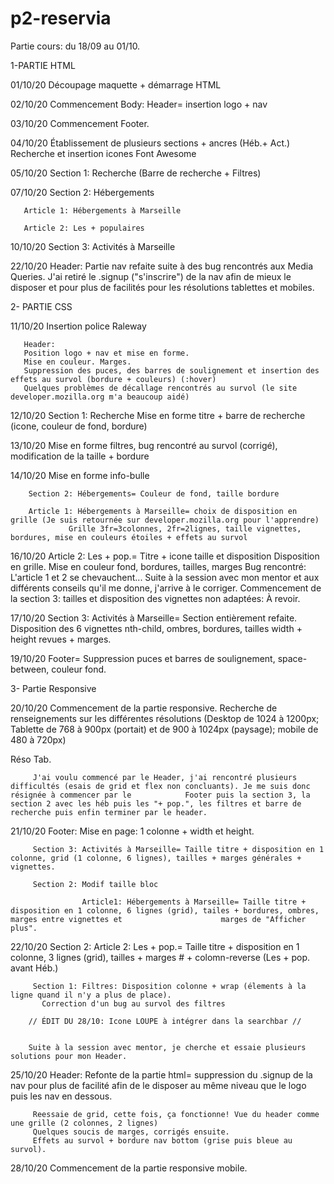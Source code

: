 # p2-reservia


Partie cours: du 18/09 au 01/10. 


1-PARTIE HTML


01/10/20 Découpage maquette + démarrage HTML 

02/10/20 Commencement Body: Header= insertion logo + nav

03/10/20 Commencement Footer.

04/10/20 Établissement de plusieurs sections + ancres (Héb.+ Act.)
         Recherche et insertion icones Font Awesome  
         
05/10/20 Section 1: Recherche (Barre de recherche + Filtres) 

07/10/20 Section 2: Hébergements

       Article 1: Hébergements à Marseille
       
       Article 2: Les + populaires
       
10/10/20 Section 3: Activités à Marseille

22/10/20 Header: Partie nav refaite suite à des bug rencontrés aux Media Queries. J'ai retiré le .signup ("s'inscrire") de la nav afin de mieux le disposer et pour           plus de facilités pour les résolutions tablettes et mobiles. 



2- PARTIE CSS

11/10/20 Insertion police Raleway

       Header:
       Position logo + nav et mise en forme. 
       Mise en couleur. Marges. 
       Suppression des puces, des barres de soulignement et insertion des effets au survol (bordure + couleurs) (:hover)
       Quelques problèmes de décallage rencontrés au survol (le site developer.mozilla.org m'a beaucoup aidé)
             
12/10/20 Section 1: Recherche
       Mise en forme titre + barre de recherche (icone, couleur de fond, bordure)
          
13/10/20 Mise en forme filtres, bug rencontré au survol (corrigé), modification de la taille + bordure

14/10/20 Mise en forme info-bulle 

        Section 2: Hébergements= Couleur de fond, taille bordure
	
        Article 1: Hébergements à Marseille= choix de disposition en grille (Je suis retournée sur developer.mozilla.org pour l'apprendre)
                 Grille 3fr=3colonnes, 2fr=2lignes, taille vignettes, bordures, mise en couleurs étoiles + effets au survol 		 
		 
16/10/20 Article 2: Les + pop.= Titre + icone taille et disposition
                 Disposition en grille. Mise en couleur fond, bordures, tailles, marges
                Bug rencontré: L'article 1 et 2 se chevauchent... Suite à la session avec mon mentor et aux différents conseils qu'il me donne, j'arrive à le                         corriger.
                Commencement de la section 3: tailles et disposition des vignettes non adaptées: À revoir.		
		
17/10/20 Section 3: Activités à Marseille= Section entièrement refaite. Disposition des 6 vignettes nth-child, ombres, bordures, tailles width + height revues +                          marges.

19/10/20 Footer=  Suppression puces et barres de soulignement, space-between, couleur fond.



3- Partie Responsive

20/10/20 Commencement de la partie responsive. 
         Recherche de renseignements sur les différentes résolutions 
         (Desktop de 1024 à 1200px; Tablette de 768 à 900px (portait) et de 900 à 1024px (paysage); mobile de 480 à 720px)
         
   Réso Tab.
   
         J'ai voulu commencé par le Header, j'ai rencontré plusieurs difficultés (esais de grid et flex non concluants). Je me suis donc résignée à commencer par le            Footer puis la section 3, la section 2 avec les héb puis les "+ pop.", les filtres et barre de recherche puis enfin terminer par le header.
	 
21/10/20 Footer: Mise en page: 1 colonne + width et height.

         Section 3: Activités à Marseille= Taille titre + disposition en 1 colonne, grid (1 colonne, 6 lignes), tailles + marges générales + vignettes.
	 
         Section 2: Modif taille bloc
	 
                    Article1: Hébergements à Marseille= Taille titre + disposition en 1 colonne, 6 lignes (grid), tailes + bordures, ombres, marges entre vignettes et                      marges de "Afficher plus".
		    		    
22/10/20 Section 2: Article 2: Les + pop.= Taille titre + disposition en 1 colonne, 3 lignes (grid), tailles + marges # + colomn-reverse (Les + pop. avant Héb.)

         Section 1: Filtres: Disposition colonne + wrap (élements à la ligne quand il n'y a plus de place). 
		   Correction d'un bug au survol des filtres		   
		   
        // ÉDIT DU 28/10: Icone LOUPE à intégrer dans la searchbar //
	
	
        Suite à la session avec mentor, je cherche et essaie plusieurs solutions pour mon Header.
	
25/10/20 Header: Refonte de la partie html= suppression du .signup de la nav pour plus de facilité afin de le disposer au même niveau que le logo puis les nav en                      dessous. 

         Reessaie de grid, cette fois, ça fonctionne! Vue du header comme une grille (2 colonnes, 2 lignes)
         Quelques soucis de marges, corrigés ensuite. 
         Effets au survol + bordure nav bottom (grise puis bleue au survol).
	 
28/10/20 Commencement de la partie responsive mobile. 

        
        
        
        
         
         
         
         

        
                
                

                 
       
       


